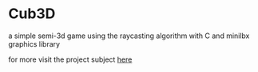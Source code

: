 # Cub3D

a simple semi-3d game using the raycasting algorithm with C and minilbx graphics library

<p>for more visit the project subject <a href="https://cdn.intra.42.fr/pdf/pdf/52135/en.subject.pdf">here</a></p>
